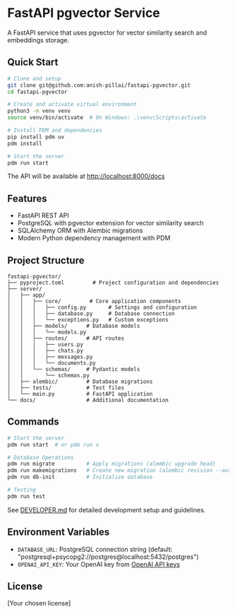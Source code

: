 # FastAPI pgvector Service

A FastAPI service that uses pgvector for vector similarity search and embeddings storage.

## Quick Start

```bash
# Clone and setup
git clone git@github.com:anish-pillai/fastapi-pgvector.git
cd fastapi-pgvector

# Create and activate virtual environment
python3 -m venv venv
source venv/bin/activate  # On Windows: .\venv\Scripts\activate

# Install PDM and dependencies
pip install pdm uv
pdm install

# Start the server
pdm run start
```

The API will be available at [http://localhost:8000/docs](http://localhost:8000/docs)

## Features

- FastAPI REST API
- PostgreSQL with pgvector extension for vector similarity search
- SQLAlchemy ORM with Alembic migrations
- Modern Python dependency management with PDM

## Project Structure

```plaintext
fastapi-pgvector/
├── pyproject.toml         # Project configuration and dependencies
├── server/
│   ├── app/
│   │   ├── core/         # Core application components
│   │   │   ├── config.py       # Settings and configuration
│   │   │   ├── database.py     # Database connection
│   │   │   └── exceptions.py   # Custom exceptions
│   │   ├── models/      # Database models
│   │   │   └── models.py
│   │   ├── routes/      # API routes
│   │   │   ├── users.py
│   │   │   ├── chats.py
│   │   │   ├── messages.py
│   │   │   └── documents.py
│   │   └── schemas/     # Pydantic models
│   │       └── schemas.py
│   ├── alembic/         # Database migrations
│   ├── tests/           # Test files
│   └── main.py          # FastAPI application
└── docs/                # Additional documentation
```

## Commands

```bash
# Start the server
pdm run start  # or pdm run s

# Database Operations
pdm run migrate          # Apply migrations (alembic upgrade head)
pdm run makemigrations   # Create new migration (alembic revision --autogenerate)
pdm run db-init          # Initialize database

# Testing
pdm run test
```

See [DEVELOPER.md](DEVELOPER.md) for detailed development setup and guidelines.

## Environment Variables

- `DATABASE_URL`: PostgreSQL connection string (default: "postgresql+psycopg2://postgres@localhost:5432/postgres")
- `OPENAI_API_KEY`: Your OpenAI key from [OpenAI API keys](https://platform.openai.com/api-keys)

## License

[Your chosen license]